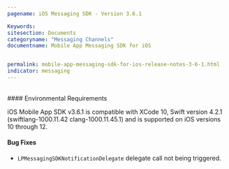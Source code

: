 ```yaml
---
pagename: iOS Messaging SDK - Version 3.6.1

Keywords:
sitesection: Documents
categoryname: "Messaging Channels"
documentname: Mobile App Messaging SDK for iOS


permalink: mobile-app-messaging-sdk-for-ios-release-notes-3-6-1.html
indicator: messaging
---
```

<br>
#### Environmental Requirements

iOS Mobile App SDK v3.6.1 is compatible with XCode 10, Swift version 4.2.1 (swiftlang-1000.11.42 clang-1000.11.45.1)  and is supported on iOS versions 10 through 12.


#### Bug Fixes

* `LPMessagingSDKNotificationDelegate` delegate call not being triggered.
